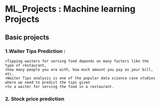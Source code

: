 # ML_Projects : Machine learning Projects

## Basic projects

### 1.Waiter Tips Prediction :
    >Tipping waiters for serving food depends on many factors like the type of restaurant, 
    >how many people you are with, how much amount you pay as your bill, etc. 
    >Waiter Tips analysis is one of the popular data science case studies where we need to predict the tips given 
    >to a waiter for serving the food in a restaurant.

### 2. Stock price prediction